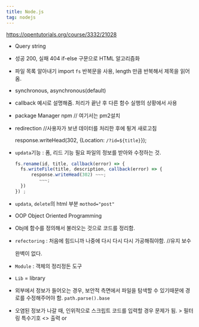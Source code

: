 ```yaml
---
title: Node.js
tag: nodejs
---
```




https://opentutorials.org/course/3332/21028

+ Query string

+ 성공 200, 실패 404
  if-else 구문으로 HTML 알고리즘화

+ 파일 목록 알아내기
  import `fs` 
  반복문을 사용, length 만큼 반복해서 제목을 읽어옴.

+ synchronous, asynchronous(default)

+ callback
  예시로 설명해줌. 처리가 끝난 후 다른 함수 실행의 상황에서 사용

+ package Manager
  npm // 여기서는 pm2설치

+ redirection //사용자가 보낸 데이터를 처리한 후에 튕겨 새로고침

  response.writeHead(302, {Location: `/?id=${title}`});
  
+ `updata`기능 :  폼, 리드 기능 필요
  파일의 정보를 받아와 수정하는 것. 

  ```javascript
  fs.rename(id, title, callback(error) => {
  	fs.writeFile(title, description, callback(error) => {
  		response.writeHead(302) ~~~;
           ~~~;
  	})
  }) ;
  ```

+ `updata`, `delete`의 html 부분 `mothod="post"`

+ OOP
  Object Oriented Programming

+ Obj에 함수를 정의해서 불러오는 것으로 코드를 정리함.

+ `refectoring` : 처음에 힘드니까 나중에 다시 다시 다시 가공해줘야함. //유지 보수

  완벽이 없다.

+ `Module` : 객체의 정리정돈 도구

+ `Lib` = library

+ 외부에서 정보가 들어오는 경우, 보안적 측면에서 파일을 탐색할 수 있기때문에 경로를 수정해주어야 함. `path.parse().base`

+ 오염된 정보가 나갈 때, 인위적으로 스크립트 코드를 입력할 경우 문제가 됨. > 필터링
  특수기호 <> 출력 or <script>를 제한
  `npm sanitize-html` 
  
+ `API`: Application Programming Interface //조작 장치, 설명법

>  epress없이 하면 일일이 if-else 구문으로 나누어서 작업해야함. express는 라우터를 지원하기 때문에 편리

